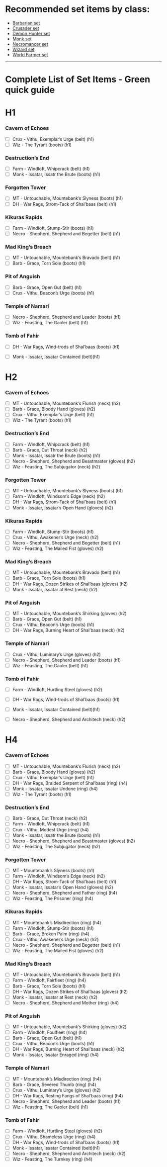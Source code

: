 <!-- ![Set Items](../docs/assets/images/set-items.png) -->

# Recommended set items by class:
- [Barbarian set](barb.html)
- [Crusader set](crux.html)
- [Demon Hunter set](dh.html)
- [Monk set](monk.html)
- [Necromancer set](necro.html)
- [Wizard set](wiz.html)
- [World Farmer set](farmer.html)

-----

# Complete List of Set Items - Green quick guide

# H1

### Cavern of Echoes
- [ ] Crux - Vithu, Exemplar’s Urge (belt) (h1)
- [ ] Wiz - The Tyrant (boots) (h1)

### Destruction’s End
- [ ] Farm - Windloft, Whipcrack (belt) (h1)
- [ ] Monk - Issatar, Issatr the Brute (boots) (h1)

### Forgotten Tower
- [ ] MT - Untouchable, Mountebank’s Slyness (boots) (h1)
- [ ] DH - War Rags, Strom-Tack of Shal’baas (belt) (h1)

### Kikuras Rapids
- [ ] Farm - Windloft, Stump-Stir (boots) (h1)
- [ ] Necro - Shepherd, Shepherd and Begetter (belt) (h1)

### Mad King’s Breach
- [ ] MT - Untouchable, Mountebank’s Bravado (belt) (h1)
- [ ] Barb - Grace, Torn Sole (boots) (h1)

### Pit of Anguish
- [ ] Barb - Grace, Open Gut (belt) (h1)
- [ ] Crux - Vithu, Beacon’s Urge (boots) (h1)

### Temple of Namari
- [ ] Necro - Shepherd, Shepherd and Leader (boots) (h1)
- [ ] Wiz - Feasting, The Gaoler (belt) (h1)

### Tomb of Fahir
- [ ] DH - War Rags, Wind-trods of Shal’baas (boots) (h1)
- [ ] Monk - Issatar, Issatar Contained (belt)(h1)


# H2

### Cavern of Echoes
- [ ] MT - Untouchable, Mountebank’s Flurish (neck) (h2)
- [ ] Barb - Grace, Bloody Hand (gloves) (h2)
- [ ] Crux - Vithu, Exemplar’s Urge (belt) (h1)
- [ ] Wiz - The Tyrant (boots) (h1)

### Destruction’s End
- [ ] Farm - Windloft, Whipcrack (belt) (h1)
- [ ] Barb - Grace, Cut Throat (neck) (h2)
- [ ] Monk - Issatar, Issatr the Brute (boots) (h1)
- [ ] Necro - Shepherd, Shepherd and Beastmaster (gloves) (h2)
- [ ] Wiz - Feasting, The Subjugator (neck) (h2)

### Forgotten Tower
- [ ] MT - Untouchable, Mountebank’s Slyness (boots) (h1)
- [ ] Farm - Windloft, Windsom’s Edge (neck) (h2)
- [ ] DH - War Rags, Strom-Tack of Shal’baas (belt) (h1)
- [ ] Monk - Issatar, Issatar’s Open Hand (gloves) (h2)

### Kikuras Rapids
- [ ] Farm - Windloft, Stump-Stir (boots) (h1)
- [ ] Crux - Vithu, Awakener’s Urge (neck) (h2)
- [ ] Necro - Shepherd, Shepherd and Begetter (belt) (h1)
- [ ] Wiz - Feasting, The Mailed Fist (gloves) (h2)

### Mad King’s Breach
- [ ] MT - Untouchable, Mountebank’s Bravado (belt) (h1)
- [ ] Barb - Grace, Torn Sole (boots) (h1)
- [ ] DH - War Rags, Dozen Strikes of Shal’baas (gloves) (h2)
- [ ] Monk - Issatar, Issatar at Rest (neck) (h2)

### Pit of Anguish
- [ ] MT - Untouchable, Mountebank’s Shirking (gloves) (h2)
- [ ] Barb - Grace, Open Gut (belt) (h1)
- [ ] Crux - Vithu, Beacon’s Urge (boots) (h1)
- [ ] DH - War Rags, Burning Heart of Shal’baas (neck) (h2)

### Temple of Namari
- [ ] Crux - Vithu, Luminary’s Urge (gloves) (h2)
- [ ] Necro - Shepherd, Shepherd and Leader (boots) (h1)
- [ ] Wiz - Feasting, The Gaoler (belt) (h1)

### Tomb of Fahir
- [ ] Farm - Windloft, Hurtling Steel (gloves) (h2)
- [ ] DH - War Rags, Wind-trods of Shal’baas (boots) (h1)
- [ ] Monk - Issatar, Issatar Contained (belt)(h1)
- [ ] Necro - Shepherd, Shepherd and Architech (neck) (h2)


# H4

### Cavern of Echoes
- [ ] MT - Untouchable, Mountebank’s Flurish (neck) (h2)
- [ ] Barb - Grace, Bloody Hand (gloves) (h2)
- [ ] Crux - Vithu, Exemplar’s Urge (belt) (h1)
- [ ] DH - War Rags, Braided Serpent of Shal’baas (ring) (h4)
- [ ] Monk - Issatar, Issatar Undone (ring) (h4)
- [ ] Wiz - The Tyrant (boots) (h1)

### Destruction’s End
- [ ] Barb - Grace, Cut Throat (neck) (h2)
- [ ] Farm - Windloft, Whipcrack (belt) (h1)
- [ ] Crux - Vithu, Modest Urge (ring) (h4)
- [ ] Monk - Issatar, Issatr the Brute (boots) (h1)
- [ ] Necro - Shepherd, Shepherd and Beastmaster (gloves) (h2)
- [ ] Wiz - Feasting, The Subjugator (neck) (h2)

### Forgotten Tower
- [ ] MT - Mountebank’s Slyness (boots) (h1)
- [ ] Farm - Windloft, Windsom’s Edge (neck) (h2)
- [ ] DH - War Rags, Strom-Tack of Shal’baas (belt) (h1)
- [ ] Monk - Issatar, Issatar’s Open Hand (gloves) (h2)
- [ ] Necro - Shepherd, Shepherd and Father (ring) (h4)
- [ ] Wiz - Feasting, The Prisoner (ring)  (h4)

### Kikuras Rapids
- [ ] MT - Mountebank’s Misdirection (ring) (h4)
- [ ] Farm - Windloft, Stump-Stir (boots) (h1)
- [ ] Barb - Grace, Broken Palm (ring) (h4)
- [ ] Crux - Vithu, Awakener’s Urge (neck) (h2)
- [ ] Necro - Shepherd, Shepherd and Begetter (belt) (h1)
- [ ] Wiz - Feasting, The Mailed Fist (gloves) (h2)

### Mad King’s Breach
- [ ] MT - Untouchable, Mountebank’s Bravado (belt) (h1)
- [ ] Farm - Windloft, Fairfleet (ring) (h4)
- [ ] Barb - Grace, Torn Sole (boots) (h1)
- [ ] DH - War Rags, Dozen Strikes of Shal’baas (gloves) (h2)
- [ ] Monk - Issatar, Issatar at Rest (neck) (h2)
- [ ] Necro - Shepherd, Shepherd and Mother (ring) (h4)

### Pit of Anguish
- [ ] MT - Untouchable, Mountebank’s Shirking (gloves) (h2)
- [ ] Farm - Windloft, Foulfleet (ring) (h4)
- [ ] Barb - Grace, Open Gut (belt) (h1)
- [ ] Crux - Vithu, Beacon’s Urge (boots) (h1)
- [ ] DH - War Rags, Burning Heart of Shal’baas (neck) (h2)
- [ ] Monk - Issatar, Issatar Enraged (ring) (h4)

### Temple of Namari
- [ ] MT - Mountebank’s Misdirection (ring)  (h4)
- [ ] Barb - Grace, Severed Thumb (ring) (h4)
- [ ] Crux - Vithu, Luminary’s Urge (gloves) (h2)
- [ ] DH - War Rags, Resting Fangs of Shal’baas (ring) (h4)
- [ ] Necro - Shepherd, Shepherd and Leader (boots) (h1)
- [ ] Wiz - Feasting, The Gaoler (belt) (h1)

### Tomb of Fahir
- [ ] Farm - Windloft, Hurtling Steel (gloves) (h2)
- [ ] Crux - Vithu, Shameless Urge (ring) (h4)
- [ ] DH - War Rags, Wind-trods of Shal’baas (boots) (h1)
- [ ] Monk - Issatar, Issatar Contained (belt)(h1)
- [ ] Necro - Shepherd, Shepherd and Architech (neck) (h2)
- [ ] Wiz - Feasting, The Turnkey (ring) (h4)
